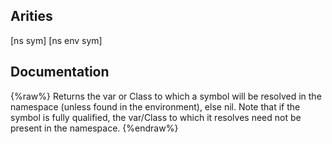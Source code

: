 ## Arities
[ns sym]
[ns env sym]

## Documentation
{%raw%}
Returns the var or Class to which a symbol will be resolved in the
  namespace (unless found in the environment), else nil.  Note that
  if the symbol is fully qualified, the var/Class to which it resolves
  need not be present in the namespace.
{%endraw%}
